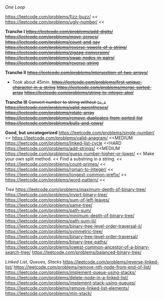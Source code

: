 *One Loop*

https://leetcode.com/problems/fizz-buzz/ <<
https://leetcode.com/problems/ugly-number/ <<

**Tranche I**
<del>https://leetcode.com/problems/add-digits/</del>
<del>https://leetcode.com/problems/move-zeroes/</del>
<del>https://leetcode.com/problems/count-and-say</del>
<del>https://leetcode.com/problems/reverse-vowels-of-a-string/</del>
<del>https://leetcode.com/problems/zigzag-conversion/</del>
<del>https://leetcode.com/problems/swap-nodes-in-pairs/</del>
<del>https://leetcode.com/problems/reverse-string</del>

**Tranche II**
<del>https://leetcode.com/problems/intersection-of-two-arrays/</del>
* Took about 45min.
<del>https://leetcode.com/problems/first-unique-character-in-a-string</del>
<del>https://leetcode.com/problems/merge-sorted-array</del>
<del>https://leetcode.com/problems/string-to-integer-atoi/</del>

**Tranche III**
<del>Convert number to string without `to_s`</del>
<del>https://leetcode.com/problems/valid-parentheses/</del>
<del>https://leetcode.com/problems/rotate-array</del>
<del>https://leetcode.com/problems/remove-duplicates-from-sorted-list</del>
<del>https://leetcode.com/problems/bulls-and-cows/</del>

**Good, but uncategorized**
https://leetcode.com/problems/single-number/ <<
https://leetcode.com/problems/valid-anagram/ <<MEDIUM
https://leetcode.com/problems/linked-list-cycle <<HARD
https://leetcode.com/problems/add-strings/ <<MEDIUM
https://leetcode.com/problems/guess-number-higher-or-lower/ <<
Make your own split method. <<
Find a substring in a string. <<
https://leetcode.com/problems/count-primes/ <<
https://leetcode.com/problems/roman-to-integer/ <<
https://leetcode.com/problems/longest-common-prefix/ <<
https://leetcode.com/problems/word-pattern/ <<

*Tree*
https://leetcode.com/problems/maximum-depth-of-binary-tree/
https://leetcode.com/problems/invert-binary-tree/
https://leetcode.com/problems/sum-of-left-leaves/
https://leetcode.com/problems/same-tree/
https://leetcode.com/problems/path-sum/
https://leetcode.com/problems/minimum-depth-of-binary-tree/
https://leetcode.com/problems/path-sum-iii/
https://leetcode.com/problems/binary-tree-level-order-traversal-ii/
https://leetcode.com/problems/symmetric-tree/
https://leetcode.com/problems/binary-tree-level-order-traversal/
https://leetcode.com/problems/binary-tree-paths/
https://leetcode.com/problems/lowest-common-ancestor-of-a-binary-search-tree/
https://leetcode.com/problems/balanced-binary-tree/

*Linked List, Queues, Stacks*
https://leetcode.com/problems/reverse-linked-list/
https://leetcode.com/problems/remove-nth-node-from-end-of-list/
https://leetcode.com/problems/implement-queue-using-stacks/
https://leetcode.com/problems/delete-node-in-a-linked-list/
https://leetcode.com/problems/implement-stack-using-queues/
https://leetcode.com/problems/remove-linked-list-elements/
https://leetcode.com/problems/min-stack/
